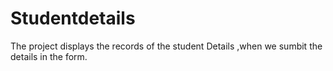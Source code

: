 # Studentdetails
The project displays the records of the student Details ,when we sumbit the details in the form.

